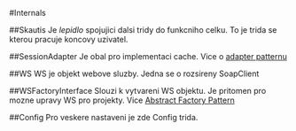 #Internals

##Skautis
Je _lepidlo_ spojujici dalsi tridy do funkcniho celku. To je trida se kterou pracuje koncovy uzivatel.

##SessionAdapter
Je obal pro implementaci cache. Vice o [adapter patternu](https://github.com/domnikl/DesignPatternsPHP/tree/master/Structural/Adapter)

##WS
WS je objekt webove sluzby. Jedna se o rozsireny SoapClient

##WSFactoryInterface
Slouzi k vytvareni WS objektu. Je pritomen pro mozne upravy WS pro projekty. Vice [Abstract Factory Pattern](https://github.com/domnikl/DesignPatternsPHP/tree/master/Creational/AbstractFactory)

##Config
Pro veskere nastaveni je zde Config trida.

